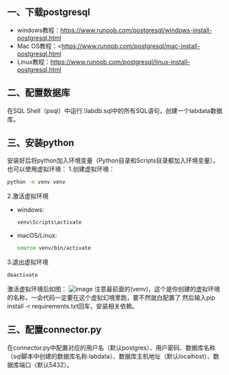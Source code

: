 ## 一、下载postgresql
+ windows教程：<https://www.runoob.com/postgresql/windows-install-postgresql.html>
+ Mac OS教程：<https://www.runoob.com/postgresql/mac-install-postgresql.html
+ Linux教程：<https://www.runoob.com/postgresql/linux-install-postgresql.html>

## 二、配置数据库
在SQL Shell（psql）中运行.\labdb.sql中的所有SQL语句，创建一个labdata数据库。

## 三、安装python
安装好后将python加入环境变量（Python目录和Scripts目录都加入环境变量）。
也可以使用虚拟环境：
1.创建虚拟环境：
``` bash
python -m venv venv
```
2.激活虚拟环境
+ windows:
  ```bash
  venv\Scripts\activate
  ```
+ macOS/Linux:
  ```bash
  source venv/bin/activate
  ```
3.退出虚拟环境
```bash
deactivate
```
激活虚拟环境后如图：
![image](https://github.com/user-attachments/assets/4e40be9a-f39d-44de-8320-732e70cd44d1)
注意最前面的(venv)，这个是你创建的虚拟环境的名称，一会代码一定要在这个虚拟幻境里跑，要不然就白配置了
然后输入pip install -r requirements.txt回车，安装相关依赖。

## 三、配置connector.py
在connector.py中配置对应的用户名（默认postgres）、用户密码、数据库名称（sql脚本中创建的数据库名称:labdata）、数据库主机地址（默认localhost）、数据库端口（默认5432）。

## 
